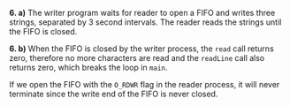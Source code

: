 **6. a)** The writer program waits for reader to open a FIFO and writes three
strings, separated by 3 second intervals. The reader reads the strings until
the FIFO is closed.

**6. b)** When the FIFO is closed by the writer process, the `read` call
returns zero, therefore no more characters are read and the `readLine` call
also returns zero, which breaks the loop in `main`.

If we open the FIFO with the `O_RDWR` flag in the reader process, it will never
terminate since the write end of the FIFO is never closed.

